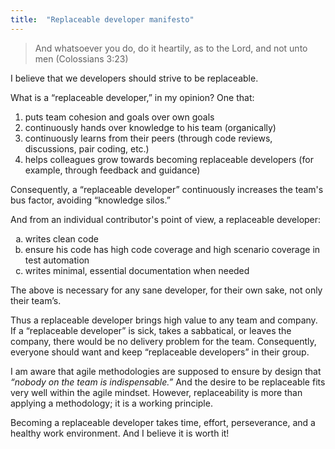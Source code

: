 ```yaml
---
title:  "Replaceable developer manifesto"
---
```


> And whatsoever you do, do it heartily, as to the Lord, and not unto men (Colossians 3:23)


I believe that we developers should strive to be replaceable.

What is a “replaceable developer,” in my opinion? One that:

1. puts team cohesion and goals over own goals
2. continuously hands over knowledge to his team (organically)
3. continuously learns from their peers (through code reviews, discussions, pair coding, etc.)
4. helps colleagues grow towards becoming replaceable developers (for example, through feedback and guidance)

Consequently, a “replaceable developer” continuously increases the team's bus factor, avoiding “knowledge silos.”

And from an individual contributor's point of view, a replaceable developer:

<ol type="a">
  <li>writes clean code</li>
  <li>ensure his code has high code coverage and high scenario coverage in test automation
</li>
  <li>writes minimal, essential documentation when needed</li>
</ol>

The above is necessary for any sane developer, for their own sake, not only their team’s. 

Thus a replaceable developer brings high value to any team and company. If a “replaceable developer” is sick, takes a sabbatical, or leaves the company, there would be no delivery problem for the team. Consequently, everyone should want and keep “replaceable developers” in their group.

I am aware that agile methodologies are supposed to ensure by design that _“nobody on the team is indispensable.”_ And the desire to be replaceable fits very well within the agile mindset. However, replaceability is more than applying a methodology; it is a working principle.

Becoming a replaceable developer takes time, effort, perseverance, and a healthy work environment. And I believe it is worth it!
